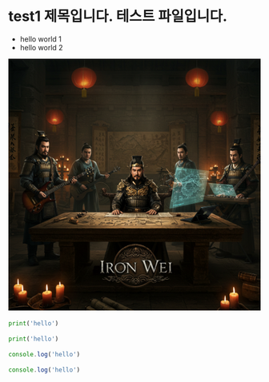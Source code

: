 # test1 제목입니다. 테스트 파일입니다.

* hello world 1
* hello world 2

![샘플이미지](../img/IRONWEI.jpg)

```python
print('hello')
```

```py
print('hello')
```

```javascript
console.log('hello')
```

```js
console.log('hello')
```